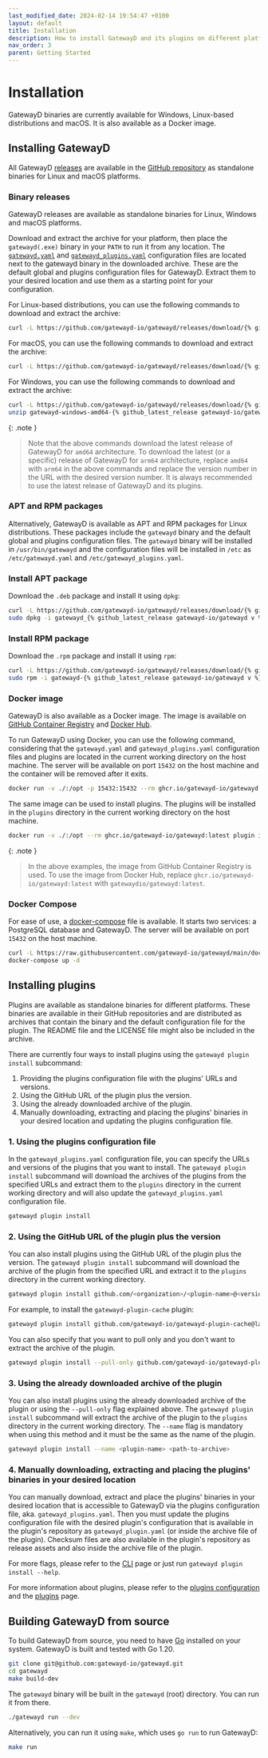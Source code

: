 ```yaml
---
last_modified_date: 2024-02-14 19:54:47 +0100
layout: default
title: Installation
description: How to install GatewayD and its plugins on different platforms and how to build it from source.
nav_order: 3
parent: Getting Started
---
```


# Installation

GatewayD binaries are currently available for Windows, Linux-based distributions and macOS. It is also available as a Docker image.

## Installing GatewayD

All GatewayD [releases](https://github.com/gatewayd-io/gatewayd/releases) are available in the [GitHub repository](https://github.com/gatewayd-io/gatewayd) as standalone binaries for Linux and macOS platforms.

### Binary releases

GatewayD releases are available as standalone binaries for Linux, Windows and macOS platforms.

Download and extract the archive for your platform, then place the `gatewayd(.exe)` binary in your `PATH` to run it from any location. The [`gatewayd.yaml`](/using-gatewayd/configuration#global-configuration) and [`gatewayd_plugins.yaml`](/using-gatewayd/configuration#plugins-configuration) configuration files are located next to the gatewayd binary in the downloaded archive. These are the default global and plugins configuration files for GatewayD. Extract them to your desired location and use them as a starting point for your configuration.

For Linux-based distributions, you can use the following commands to download and extract the archive:

```bash
curl -L https://github.com/gatewayd-io/gatewayd/releases/download/{% github_latest_release gatewayd-io/gatewayd %}/gatewayd-linux-amd64-{% github_latest_release gatewayd-io/gatewayd %}.tar.gz | tar zxvf -
```

For macOS, you can use the following commands to download and extract the archive:

```bash
curl -L https://github.com/gatewayd-io/gatewayd/releases/download/{% github_latest_release gatewayd-io/gatewayd %}/gatewayd-darwin-amd64-{% github_latest_release gatewayd-io/gatewayd %}.tar.gz | tar zxvf -
```

For Windows, you can use the following commands to download and extract the archive:

```bash
curl -L https://github.com/gatewayd-io/gatewayd/releases/download/{% github_latest_release gatewayd-io/gatewayd %}/gatewayd-windows-amd64-{% github_latest_release gatewayd-io/gatewayd %}.zip -o gatewayd-windows-amd64-{% github_latest_release gatewayd-io/gatewayd %}.zip
unzip gatewayd-windows-amd64-{% github_latest_release gatewayd-io/gatewayd %}.zip -d gatewayd
```

{: .note }
> Note that the above commands download the latest release of GatewayD for `amd64` architecture. To download the latest (or a specific) release of GatewayD for `arm64` architecture, replace `amd64` with `arm64` in the above commands and replace the version number in the URL with the desired version number. It is always recommended to use the latest release of GatewayD and its plugins.

### APT and RPM packages

Alternatively, GatewayD is available as APT and RPM packages for Linux distributions. These packages include the `gatewayd` binary and the default global and plugins configuration files. The `gatewayd` binary will be installed in `/usr/bin/gatewayd` and the configuration files will be installed in `/etc` as `/etc/gatewayd.yaml` and `/etc/gatewayd_plugins.yaml`.

### Install APT package

Download the `.deb` package and install it using `dpkg`:

```bash
curl -L https://github.com/gatewayd-io/gatewayd/releases/download/{% github_latest_release gatewayd-io/gatewayd %}/gatewayd_{% github_latest_release gatewayd-io/gatewayd v %}_amd64.deb -o gatewayd_{% github_latest_release gatewayd-io/gatewayd v %}_amd64.deb
sudo dpkg -i gatewayd_{% github_latest_release gatewayd-io/gatewayd v %}_amd64.deb
```

### Install RPM package

Download the `.rpm` package and install it using `rpm`:

```bash
curl -L https://github.com/gatewayd-io/gatewayd/releases/download/{% github_latest_release gatewayd-io/gatewayd %}/gatewayd-{% github_latest_release gatewayd-io/gatewayd v %}-1.x86_64.rpm -o gatewayd-{% github_latest_release gatewayd-io/gatewayd v %}-1.x86_64.rpm
sudo rpm -i gatewayd-{% github_latest_release gatewayd-io/gatewayd v %}-1.x86_64.rpm
```

### Docker image

GatewayD is also available as a Docker image. The image is available on [GitHub Container Registry](https://ghcr.io/gatewayd-io/gatewayd:latest) and [Docker Hub](https://hub.docker.com/r/gatewaydio/gatewayd).

To run GatewayD using Docker, you can use the following command, considering that the `gatewayd.yaml` and `gatewayd_plugins.yaml` configuration files and plugins are located in the current working directory on the host machine. The server will be available on port `15432` on the host machine and the container will be removed after it exits.

```bash
docker run -v ./:/opt -p 15432:15432 --rm ghcr.io/gatewayd-io/gatewayd:latest run --config /opt/gatewayd.yaml --plugins-config /opt/gatewayd_plugins.yaml
```

The same image can be used to install plugins. The plugins will be installed in the `plugins` directory in the current working directory on the host machine.

```bash
docker run -v ./:/opt --rm ghcr.io/gatewayd-io/gatewayd:latest plugin install github.com/<organization>/<plugin-name>@<version> --plugins-config /opt/gatewayd_plugins.yaml
```

{: .note }
> In the above examples, the image from GitHub Container Registry is used. To use the image from Docker Hub, replace `ghcr.io/gatewayd-io/gatewayd:latest` with `gatewaydio/gatewayd:latest`.

### Docker Compose

For ease of use, a [docker-compose](https://github.com/gatewayd-io/gatewayd/blob/main/docker-compose.yaml) file is available. It starts two services: a PostgreSQL database and GatewayD. The server will be available on port `15432` on the host machine.

```bash
curl -L https://raw.githubusercontent.com/gatewayd-io/gatewayd/main/docker-compose.yaml -o docker-compose.yaml
docker-compose up -d
```

## Installing plugins

Plugins are available as standalone binaries for different platforms. These binaries are available in their GitHub repositories and are distributed as archives that contain the binary and the default configuration file for the plugin. The README file and the LICENSE file might also be included in the archive.

There are currently four ways to install plugins using the `gatewayd plugin install` subcommand:

1. Providing the plugins configuration file with the plugins' URLs and versions.
2. Using the GitHub URL of the plugin plus the version.
3. Using the already downloaded archive of the plugin.
4. Manually downloading, extracting and placing the plugins' binaries in your desired location and updating the plugins configuration file.

### 1. Using the plugins configuration file

In the `gatewayd_plugins.yaml` configuration file, you can specify the URLs and versions of the plugins that you want to install. The `gatewayd plugin install` subcommand will download the archives of the plugins from the specified URLs and extract them to the `plugins` directory in the current working directory and will also update the `gatewayd_plugins.yaml` configuration file.

```bash
gatewayd plugin install
```

### 2. Using the GitHub URL of the plugin plus the version

You can also install plugins using the GitHub URL of the plugin plus the version. The `gatewayd plugin install` subcommand will download the archive of the plugin from the specified URL and extract it to the `plugins` directory in the current working directory.

```bash
gatewayd plugin install github.com/<organization>/<plugin-name>@<version>
```

For example, to install the `gatewayd-plugin-cache` plugin:

```bash
gatewayd plugin install github.com/gatewayd-io/gatewayd-plugin-cache@latest
```

You can also specify that you want to pull only and you don't want to extract the archive of the plugin.

```bash
gatewayd plugin install --pull-only github.com/gatewayd-io/gatewayd-plugin-cache@latest
```

### 3. Using the already downloaded archive of the plugin

You can also install plugins using the already downloaded archive of the plugin or using the `--pull-only` flag explained above. The `gatewayd plugin install` subcommand will extract the archive of the plugin to the `plugins` directory in the current working directory. The `--name` flag is mandatory when using this method and it must be the same as the name of the plugin.

```bash
gatewayd plugin install --name <plugin-name> <path-to-archive>
```

### 4. Manually downloading, extracting and placing the plugins' binaries in your desired location

You can manually download, extract and place the plugins' binaries in your desired location that is accessible to GatewayD via the plugins configuration file, aka. `gatewayd_plugins.yaml`. Then you must update the plugins configuration file with the desired plugin's configuration that is available in the plugin's repository as `gatewayd_plugin.yaml` (or inside the archive file of the plugin). Checksum files are also available in the plugin's repository as release assets and also inside the archive file of the plugin.

For more flags, please refer to the [CLI](/using-gatewayd/CLI) page or just run `gatewayd plugin install --help`.

For more information about plugins, please refer to the [plugins configuration](/using-gatewayd/plugins-configuration/plugins-configuration) and the [plugins](/using-plugins/plugins) page.

## Building GatewayD from source

To build GatewayD from source, you need to have [Go](https://golang.org/doc/install) installed on your system. GatewayD is built and tested with Go 1.20.

```bash
git clone git@github.com:gatewayd-io/gatewayd.git
cd gatewayd
make build-dev
```

The `gatewayd` binary will be built in the `gatewayd` (root) directory. You can run it from there.

```bash
./gatewayd run --dev
```

Alternatively, you can run it using `make`, which uses `go run` to run GatewayD:

```bash
make run
```
